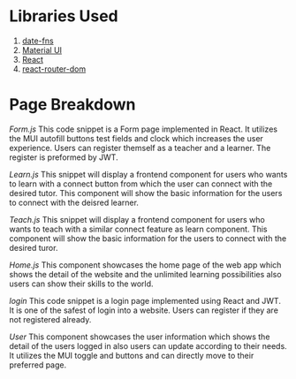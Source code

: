 # Libraries Used

1. [date-fns](https://date-fns.org/)
2. [Material UI](https://mui.com/)
3. [React](https://react.dev/)
4. [react-router-dom](https://reactrouter.com/en/main)

# Page Breakdown

*Form.js*
This code snippet is a Form page implemented in React. It utilizes the MUI autofill buttons test fields and clock which increases the user experience. Users can register themself as a teacher and a learner. The register is preformed by JWT.

*Learn.js*
This snippet will display a frontend component for users who wants to learn with a connect button from which the user can connect with the desired tutor. This component will show the basic information for the users to connect with the deisred learner.

*Teach.js*
This snippet will display a frontend component for users who wants to teach with a similar connect feature as learn component. This component will show the basic information for the users to connect with the desired turor.

*Home.js*
This component showcases the home page of the web app which shows the detail of the website and the unlimited learning possibilities also users can show their skills to the world.

*login*
This code snippet is a login page implemented using React and JWT. It is one of the safest of login into a website. Users can register if they are not registered already.

*User*
This component showcases the user information which shows the detail of the users logged in also users can update according to their needs. It utilizes the MUI toggle and buttons and can directly move to their preferred page.
